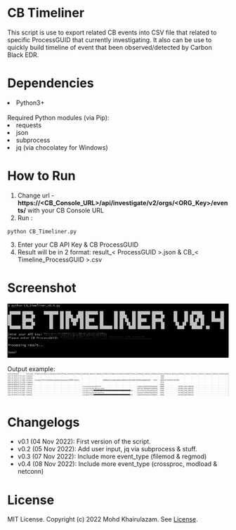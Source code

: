 CB Timeliner
===
This script is use to export related CB events into CSV file that related to specific ProcessGUID that currently investigating. It also can be use to quickly build timeline of event that been observed/detected by Carbon Black EDR.

Dependencies
===
<li>Python3+</li>
<br/>
Required Python modules (via Pip):
<li>requests</li>
<li>json</li>
<li>subprocess</li>
<li>jq (via chocolatey for Windows)</li>

How to Run
===
1. Change url - <b>https://<CB_Console_URL>/api/investigate/v2/orgs/<ORG_Key>/events/</b> with your CB Console URL
2. Run : 
```
python CB_Timeliner.py
```
3. Enter your CB API Key & CB ProcessGUID
4. Result will be in 2 format: result_< ProcessGUID >.json & CB_< Timeline_ProcessGUID >.csv

Screenshot
===
![CB Timeliner](/screenshot/CB_Timeliner_screenshot.png)

Output example:
![CB Timeliner](/screenshot/CB_Timeliner_screenshot1.png)

Changelogs
===
- v0.1   (04 Nov 2022): First version of the script.
- v0.2   (05 Nov 2022): Add user input, jq via subprocess & stuff.
- v0.3   (07 Nov 2022): Include more event_type (filemod & regmod)
- v0.4   (08 Nov 2022): Include more event_type (crossproc, modload & netconn)

License
===
MIT License. Copyright (c) 2022 Mohd Khairulazam. See [License](https://github.com/zam89/CB-Timeliner/blob/main/LICENSE).
